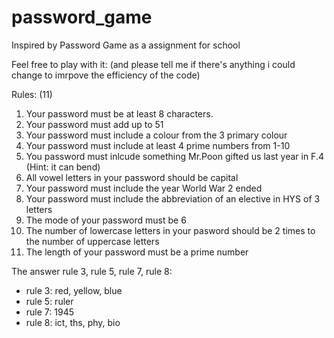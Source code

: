 # password_game
Inspired by Password Game as a assignment for school

Feel free to play with it: (and please tell me if there's anything i could change to imrpove the efficiency of the code)

Rules: (11)
1. Your password must be at least 8 characters.
2. Your password must add up to 51
3. Your password must include a colour from the 3 primary colour
4. Your password must include at least 4 prime numbers from 1-10
5. You password must inlcude something Mr.Poon gifted us last year in F.4 (Hint: it can bend)
6. All vowel letters in your password should be capital
7. Your password must include the year World War 2 ended
8. Your password must include the abbreviation of an elective in HYS of 3 letters
9. The mode of your password must be 6
10. The number of lowercase letters in your pasword should be 2 times to the number of uppercase letters
11. The length of your password must be a prime number

    

The answer rule 3, rule 5, rule 7, rule 8:

- rule 3: red, yellow, blue
- rule 5: ruler
- rule 7: 1945
- rule 8: ict, ths, phy, bio

